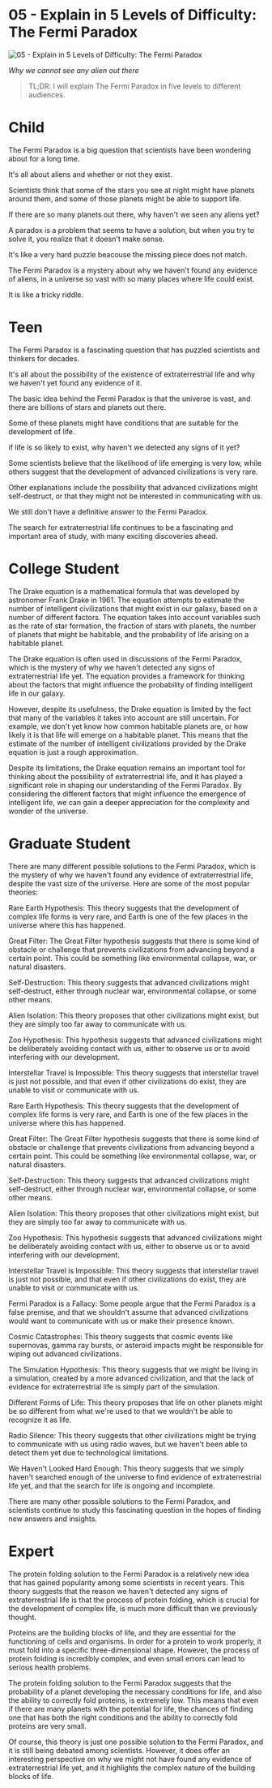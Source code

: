 # 05 - Explain in 5 Levels of Difficulty: The Fermi Paradox
            
![05 - Explain in 5 Levels of Difficulty: The Fermi Paradox](05%20-%20Explain%20in%205%20Levels%20of%20Difficulty:%20The%20Fermi%20Paradox.jpg)

*Why we cannot see any alien out there*

> TL;DR: I will explain The Fermi Paradox in five levels to different audiences.

# Child

The Fermi Paradox is a big question that scientists have been wondering about for a long time. 

It's all about aliens and whether or not they exist.

Scientists think that some of the stars you see at night might have planets around them, and some of those planets might be able to support life.

If there are so many planets out there, why haven't we seen any aliens yet?

A paradox is a problem that seems to have a solution, but when you try to solve it, you realize that it doesn't make sense. 

It's like a very hard puzzle beacouse the missing piece does not match.

The Fermi Paradox is a mystery about why we haven't found any evidence of aliens, in a universe so vast with so many places where life could exist.

It is like a tricky riddle.

# Teen

The Fermi Paradox is a fascinating question that has puzzled scientists and thinkers for decades. 

It's all about the possibility of the existence of extraterrestrial life and why we haven't yet found any evidence of it.

The basic idea behind the Fermi Paradox is that the universe is vast, and there are billions of stars and planets out there. 

Some of these planets might have conditions that are suitable for the development of life.

if life is so likely to exist, why haven't we detected any signs of it yet?

Some scientists believe that the likelihood of life emerging is very low, while others suggest that the development of advanced civilizations is very rare. 

Other explanations include the possibility that advanced civilizations might self-destruct, or that they might not be interested in communicating with us.

We still don't have a definitive answer to the Fermi Paradox. 

The search for extraterrestrial life continues to be a fascinating and important area of study, with many exciting discoveries ahead.

# College Student


The Drake equation is a mathematical formula that was developed by astronomer Frank Drake in 1961. The equation attempts to estimate the number of intelligent civilizations that might exist in our galaxy, based on a number of different factors. The equation takes into account variables such as the rate of star formation, the fraction of stars with planets, the number of planets that might be habitable, and the probability of life arising on a habitable planet.

The Drake equation is often used in discussions of the Fermi Paradox, which is the mystery of why we haven't detected any signs of extraterrestrial life yet. The equation provides a framework for thinking about the factors that might influence the probability of finding intelligent life in our galaxy.

However, despite its usefulness, the Drake equation is limited by the fact that many of the variables it takes into account are still uncertain. For example, we don't yet know how common habitable planets are, or how likely it is that life will emerge on a habitable planet. This means that the estimate of the number of intelligent civilizations provided by the Drake equation is just a rough approximation.

Despite its limitations, the Drake equation remains an important tool for thinking about the possibility of extraterrestrial life, and it has played a significant role in shaping our understanding of the Fermi Paradox. By considering the different factors that might influence the emergence of intelligent life, we can gain a deeper appreciation for the complexity and wonder of the universe.






 


# Graduate Student

 There are many different possible solutions to the Fermi Paradox, which is the mystery of why we haven't found any evidence of extraterrestrial life, despite the vast size of the universe. Here are some of the most popular theories:

Rare Earth Hypothesis: This theory suggests that the development of complex life forms is very rare, and Earth is one of the few places in the universe where this has happened.

Great Filter: The Great Filter hypothesis suggests that there is some kind of obstacle or challenge that prevents civilizations from advancing beyond a certain point. This could be something like environmental collapse, war, or natural disasters.

Self-Destruction: This theory suggests that advanced civilizations might self-destruct, either through nuclear war, environmental collapse, or some other means.

Alien Isolation: This theory proposes that other civilizations might exist, but they are simply too far away to communicate with us.

Zoo Hypothesis: This hypothesis suggests that advanced civilizations might be deliberately avoiding contact with us, either to observe us or to avoid interfering with our development.

Interstellar Travel is Impossible: This theory suggests that interstellar travel is just not possible, and that even if other civilizations do exist, they are unable to visit or communicate with us.




Rare Earth Hypothesis: This theory suggests that the development of complex life forms is very rare, and Earth is one of the few places in the universe where this has happened.

Great Filter: The Great Filter hypothesis suggests that there is some kind of obstacle or challenge that prevents civilizations from advancing beyond a certain point. This could be something like environmental collapse, war, or natural disasters.

Self-Destruction: This theory suggests that advanced civilizations might self-destruct, either through nuclear war, environmental collapse, or some other means.

Alien Isolation: This theory proposes that other civilizations might exist, but they are simply too far away to communicate with us.

Zoo Hypothesis: This hypothesis suggests that advanced civilizations might be deliberately avoiding contact with us, either to observe us or to avoid interfering with our development.

Interstellar Travel is Impossible: This theory suggests that interstellar travel is just not possible, and that even if other civilizations do exist, they are unable to visit or communicate with us.

Fermi Paradox is a Fallacy: Some people argue that the Fermi Paradox is a false premise, and that we shouldn't assume that advanced civilizations would want to communicate with us or make their presence known.

Cosmic Catastrophes: This theory suggests that cosmic events like supernovas, gamma ray bursts, or asteroid impacts might be responsible for wiping out advanced civilizations.

The Simulation Hypothesis: This theory suggests that we might be living in a simulation, created by a more advanced civilization, and that the lack of evidence for extraterrestrial life is simply part of the simulation.

Different Forms of Life: This theory proposes that life on other planets might be so different from what we're used to that we wouldn't be able to recognize it as life.

Radio Silence: This theory suggests that other civilizations might be trying to communicate with us using radio waves, but we haven't been able to detect them yet due to technological limitations.

We Haven't Looked Hard Enough: This theory suggests that we simply haven't searched enough of the universe to find evidence of extraterrestrial life yet, and that the search for life is ongoing and incomplete.





There are many other possible solutions to the Fermi Paradox, and scientists continue to study this fascinating question in the hopes of finding new answers and insights.











# Expert


The protein folding solution to the Fermi Paradox is a relatively new idea that has gained popularity among some scientists in recent years. This theory suggests that the reason we haven't detected any signs of extraterrestrial life is that the process of protein folding, which is crucial for the development of complex life, is much more difficult than we previously thought.

Proteins are the building blocks of life, and they are essential for the functioning of cells and organisms. In order for a protein to work properly, it must fold into a specific three-dimensional shape. However, the process of protein folding is incredibly complex, and even small errors can lead to serious health problems.

The protein folding solution to the Fermi Paradox suggests that the probability of a planet developing the necessary conditions for life, and also the ability to correctly fold proteins, is extremely low. This means that even if there are many planets with the potential for life, the chances of finding one that has both the right conditions and the ability to correctly fold proteins are very small.

Of course, this theory is just one possible solution to the Fermi Paradox, and it is still being debated among scientists. However, it does offer an interesting perspective on why we might not have found any evidence of extraterrestrial life yet, and it highlights the complex nature of the building blocks of life.



